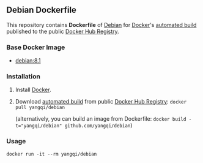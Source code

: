 ## Debian Dockerfile


This repository contains **Dockerfile** of [Debian](http://www.debian.org/) for [Docker](https://www.docker.com/)'s [automated build](https://registry.hub.docker.com/u/dockerfile/debian/) published to the public [Docker Hub Registry](https://registry.hub.docker.com/).


### Base Docker Image

* [debian:8.1](https://registry.hub.docker.com/u/library/debian/)


### Installation

1. Install [Docker](https://www.docker.com/).

2. Download [automated build](https://registry.hub.docker.com/u/dockerfile/debian/) from public [Docker Hub Registry](https://registry.hub.docker.com/): `docker pull yangqi/debian`

   (alternatively, you can build an image from Dockerfile: `docker build -t="yangqi/debian" github.com/yangqi/debian`)


### Usage

    docker run -it --rm yangqi/debian
